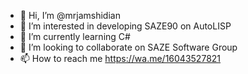 - 👋 Hi, I’m @mrjamshidian
- 👀 I’m interested in developing SAZE90 on AutoLISP
- 🌱 I’m currently learning C#
- 💞️ I’m looking to collaborate on SAZE Software Group
- 📫 How to reach me https://wa.me/16043527821

<!---
mrjamshidian/mrjamshidian is a ✨ special ✨ repository because its `README.md` (this file) appears on your GitHub profile.
You can click the Preview link to take a look at your changes.
--->
